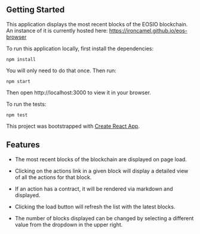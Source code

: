 ## Getting Started

This application displays the most recent blocks of the EOSIO blockchain.
An instance of it is currently hosted here: https://ironcamel.github.io/eos-browser

To run this application locally, first install the dependencies:

    npm install

You will only need to do that once. Then run:

    npm start

Then open http://localhost:3000 to view it in your browser.

To run the tests:

    npm test

This project was bootstrapped with [Create React App](https://github.com/facebook/create-react-app).

## Features

* The most recent blocks of the blockchain are displayed on page load. 

* Clicking on the actions link in a given block will display a detailed view of
all the actions for that block.

* If an action has a contract, it will be rendered via markdown and displayed.

* Clicking the load button will refresh the list with the latest blocks.

* The number of blocks displayed can be changed by selecting a different value
from the dropdown in the upper right.
